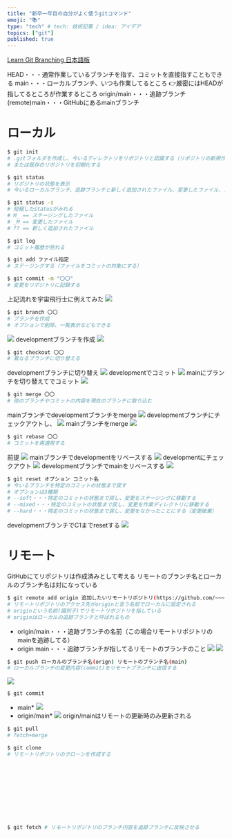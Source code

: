 ```yaml
---
title: "新卒一年目の自分がよく使うgitコマンド"
emoji: "📚"
type: "tech" # tech: 技術記事 / idea: アイデア
topics: ["git"]
published: true
---
```


[Learn Git Branching 日本語版](https://learngitbranching.js.org/?locale=ja)

HEAD・・・通常作業しているブランチを指す、コミットを直接指すこともできる
main・・・ローカルブランチ、いつも作業してるところ
👉厳密にはHEADが指してるところが作業するところ
origin/main・・・追跡ブランチ
(remote)main・・・GitHubにあるmainブランチ

# ローカル
```sh
$ git init 
# .gitフォルダを作成し、今いるディレクトリをリポジトリと認識する（リポジトリの新規作成）
# または既存のリポジトリを初期化する

$ git status
# リポジトリの状態を表示
# 今いるローカルブランチ、追跡ブランチと新しく追加されたファイル、変更したファイル、ステージングしたファイルがわかる

$ git status -s
# 短縮したstatusがみれる
# M_ == ステージングしたファイル
# _M == 変更したファイル
# ?? == 新しく追加されたファイル

$ git log
# コミット履歴が見れる

$ git add ファイル指定
# ステージングする（ファイルをコミットの対象にする）

$ git commit -m "〇〇"
# 変更をリポジトリに記録する
```
上記流れを宇宙飛行士に例えてみた
![](https://storage.googleapis.com/zenn-user-upload/5c5bf3898c67ee0699783042.png)

```sh
$ git branch 〇〇
# ブランチを作成
# オプションで削除、一覧表示などもできる
```
![](https://storage.googleapis.com/zenn-user-upload/2250d965ec00938e18d09398.png)
developmentブランチを作成
![](https://storage.googleapis.com/zenn-user-upload/6bbbd5fa9f020dbd7991516c.png)

```sh
$ git checkout 〇〇
# 異なるブランチに切り替える
```
developmentブランチに切り替え
![](https://storage.googleapis.com/zenn-user-upload/2e0fbf1807fe3c8a0a176384.png)
developmentでコミット
![](https://storage.googleapis.com/zenn-user-upload/6fd198004d117e1e0181a445.png)
mainにブランチを切り替えてでコミット
![](https://storage.googleapis.com/zenn-user-upload/ce1470180e4042892cc0d1cd.png)

```sh
$ git merge 〇〇
# 他のブランチやコミットの内容を現在のブランチに取り込む
```
mainブランチでdevelopmentブランチをmerge
![](https://storage.googleapis.com/zenn-user-upload/f938a3d798a62881de8a3df4.png)
developmentブランチにチェックアウトし、
![](https://storage.googleapis.com/zenn-user-upload/ef0d92785c480e84916264d1.png)
mainブランチをmerge
![](https://storage.googleapis.com/zenn-user-upload/d34381532f2e7954c2ee31fa.png)

```sh
$ git rebase 〇〇
# コミットを再適用する
```
前提
![](https://storage.googleapis.com/zenn-user-upload/f1f4ac3b2ef99373c97b7c68.png)
mainブランチでdevelopmentをリベースする
![](https://storage.googleapis.com/zenn-user-upload/805fe1a029318d7215246420.png)
developmentにチェックアウト
![](https://storage.googleapis.com/zenn-user-upload/725b3f10f36f58715d7b1952.png)
developmentブランチでmainをリベースする
![](https://storage.googleapis.com/zenn-user-upload/7ab210023ebe490c79f602a0.png)

```sh
$ git reset オプション コミット名
# 今いるブランチを特定のコミットの状態まで戻す
# オプションは3種類
# --soft・・・特定のコミットの状態まで戻し、変更をステージングに移動する
# --mixed・・・特定のコミットの状態まで戻し、変更を作業ディレクトリに移動する
# --hard・・・特定のコミットの状態まで戻し、変更をなかったことにする（変更破棄）
```
developmentブランチでC1までresetする
![](https://storage.googleapis.com/zenn-user-upload/910f7c33d25156c9769d48d6.png)












# リモート
GitHubにてリポジトリは作成済みとして考える
リモートのブランチ名とローカルのブランチ名は対になっている

```sh
$ git remote add origin 追加したいリモートリポジトリ(https://github.com/~~~~)
# リモートリポジトリのアクセス先がoriginと言う名前でローカルに設定される
# originという名前(識別子)でリモートリポジトリを指している
# originはローカルの追跡ブランチと呼ばれるもの
```
- origin/main・・・追跡ブランチの名前（この場合リモートリポジトリのmainを追跡してる）
- origin main・・・追跡ブランチが指してるリモートのブランチのこと
![](https://storage.googleapis.com/zenn-user-upload/db912541f33bedb3d233c05f.png)
![](https://storage.googleapis.com/zenn-user-upload/6e0eac13ef255818a00b5283.png)

```sh
$ git push ローカルのブランチ名(orign) リモートのブランチ名(main)
# ローカルブランチの変更内容(commit)をリモートブランチに送信する
```
![](https://storage.googleapis.com/zenn-user-upload/b67b0bc8024805e8023513fa.png)

```sh
$ git commit
```
- main*
![](https://storage.googleapis.com/zenn-user-upload/fbf5d27bcb3b1049bf9dc9d0.png)
- origin/main*
![](https://storage.googleapis.com/zenn-user-upload/c173a447ecb85066bfd51702.png)
origin/mainはリモートの更新時のみ更新される



```sh
$ git pull
# fetch+merge

$ git clone
# リモートリポジトリのクローンを作成する











$ git fetch # リモートリポジトリのブランチ内容を追跡ブランチに反映させる


```


